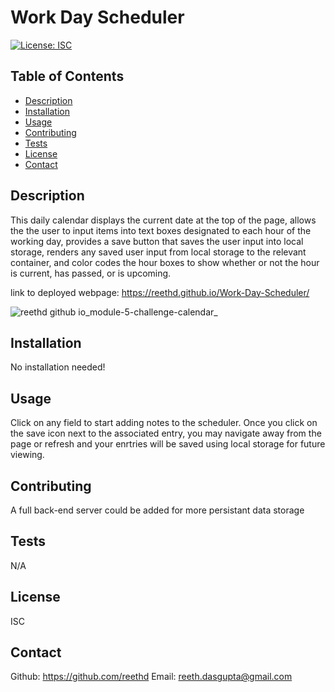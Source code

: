 # Work Day Scheduler
  [![License: ISC](https://img.shields.io/badge/License-ISC-blue.svg)](https://opensource.org/licenses/ISC)

  ## Table of Contents
  - [Description](#description)
  - [Installation](#installation)
  - [Usage](#usage)
  - [Contributing](#contributing)
  - [Tests](#tests) 
  - [License](#license)
  - [Contact](#contact)

  ## Description
  This daily calendar displays the current date at the top of the page, allows the the user to input items into text boxes designated to each hour of the working day, provides a save button that saves the user input into local storage, renders any saved user input from local storage to the relevant container, and color codes the hour boxes to show whether or not the hour is current, has passed, or is upcoming.
  
  link to deployed webpage: https://reethd.github.io/Work-Day-Scheduler/


![reethd github io_module-5-challenge-calendar_](https://user-images.githubusercontent.com/115037176/203176063-69be5332-b9f5-4227-993b-eb377d12920f.png)

  ## Installation
  No installation needed!
  
  ## Usage
 Click on any field to start adding notes to the scheduler. Once you click on the save icon next to the associated entry, you may navigate away from the page or refresh and your enrtries will be saved using local storage for future viewing.

  ## Contributing
  A full back-end server could be added for more persistant data storage

  ## Tests
  N/A

  ## License
  ISC

  ## Contact
  Github: https://github.com/reethd
  Email: reeth.dasgupta@gmail.com
